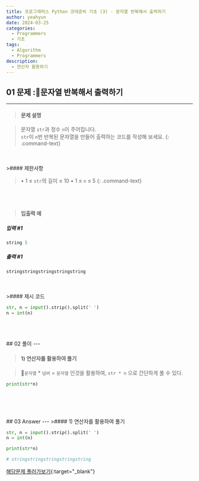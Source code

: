 ```yaml
---
title: 프로그래머스 Python 코테준비 기초 (3) - 문자열 반복해서 출력하기
author: yeahyun
date: 2024-03-25
categories:
  - Programmers
  - 기초
tags:
  - Algorithm
  - Programmers
description:
  - 연산자 활용하기
---
```

## 01 문제 :문자열 반복해서 출력하기

---
>#### 문제 설명

>문자열 `str`과 정수 `n`이 주어집니다.  
>`str`이 `n`번 반복된 문자열을 만들어 출력하는 코드를 작성해 보세요.
{: .command-text}
<BR>
<BR>
>#### 제한사항

>• 1 ≤ `str`의 길이 ≤ 10
>• 1 ≤ `n` ≤ 5
{: .command-text}
<BR>
<BR>

>#### 입출력 예

##### 입력 #1
```python
string 5
```

##### 출력 #1
```python
stringstringstringstringstring
```
<BR>
<br>
>#### 제시 코드

```python
str, n = input().strip().split(' ')
n = int(n)
```

<br>
<br>
<BR>
## 02 풀이 
---

>#### 1) 연산자를 활용하여 풀기

>`문자열` * `넘버` = `문자열` 인것을 활용하여, `str * n` 으로 간단하게 풀 수 있다.

```python
print(str*n)
```

<br>
<br>
<br>

<BR>
## 03 Answer
---
>#### 1) 연산자를 활용하여 풀기

```python
str, n = input().strip().split(' ')
n = int(n)

print(str*n)

# stringstringstringstringstring
```


[해당문제 풀러가보기](https://school.programmers.co.kr/learn/courses/30/lessons/181950){:target="_blank"}